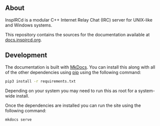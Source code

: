 ## About

InspIRCd is a modular C++ Internet Relay Chat (IRC) server for UNIX-like and Windows systems.

This repository contains the sources for the documentation available at [docs.inspircd.org](https://docs.inspircd.org).

## Development

The documentation is built with [MkDocs](https://www.mkdocs.org). You can install this along with all of the other dependencies using [pip](https://pip.pypa.io/en/stable/) using the following command:

```sh
pip3 install -r requirements.txt
```

Depending on your system you may need to run this as root for a system-wide install.

Once the dependencies are installed you can run the site using the following command:

```sh
mkdocs serve
```
